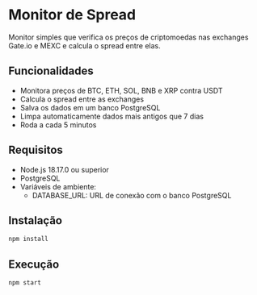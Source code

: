 # Monitor de Spread

Monitor simples que verifica os preços de criptomoedas nas exchanges Gate.io e MEXC e calcula o spread entre elas.

## Funcionalidades

- Monitora preços de BTC, ETH, SOL, BNB e XRP contra USDT
- Calcula o spread entre as exchanges
- Salva os dados em um banco PostgreSQL
- Limpa automaticamente dados mais antigos que 7 dias
- Roda a cada 5 minutos

## Requisitos

- Node.js 18.17.0 ou superior
- PostgreSQL
- Variáveis de ambiente:
  - DATABASE_URL: URL de conexão com o banco PostgreSQL

## Instalação

```bash
npm install
```

## Execução

```bash
npm start
```
